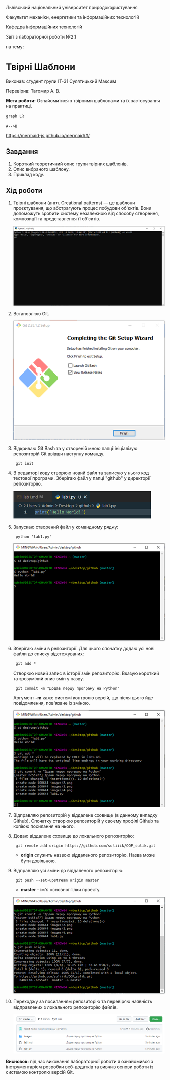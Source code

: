 Львівський національний університет природокористування

Факультет механіки, енергетики та інформаційних технологій

Кафедра інформаційних технологій

Звіт з лабораторної роботи №2.1

на тему: 
 # Твірні Шаблони


Виконав: студент групи ІТ-31 Сулятицький Максим

Перевірив: Татомир А. В.

**Мета роботи:** 
Ознайомитися з твірними шаблонами та їх застосування на практиці.


```mermaid
graph LR

A-->B

```


https://mermaid-js.github.io/mermaid/#/
 
 ## Завдання
1. Короткий теоретичний опис групи твірних шаблонів.
2. Опис вибраного шаблону.
3. Приклад коду.

 ## Хід роботи

1. Твірні шаблони (англ. Creational patterns) — це шаблони проєктування, що абстрагують процес побудови об'єктів. Вони допоможуть зробити систему незалежною від способу створення, композиції та представлення її об'єктів.



















    ![image1](images/1.png)

2. Встановлюю Git.

    ![image2](images/2.png)

3. Відкриваю Git Bash та у створеній мною папці ініціалізую репозиторій Git ввівши наступну команду.

        git init

4. В редакторі коду створюю новий файл та записую у нього код тестової програми. Зберігаю файл у папці "github" у директорії репозиторію.

    ![image3](images/3.png)

5. Запускаю створений файл у командному рядку:

        python 'lab1.py'

    ![image4](images/4.png)

6. Зберігаю зміни в репозиторії. Для цього спочатку додаю усі нові файли до списку відстежуваних:

        git add *

    Створюю новий запис в історії змін репозиторію. Вказую короткий та зрозумілий опис змін у назву.

        git commit -m "Додав першу програму на Python"

    Аргумент **-m** каже системі контролю версій, що після цього йде повідомлення, пов'язане із зміною.

    ![image5](images/5.png)

7. Відправляю репозиторій у віддалене сховище (в данному випадку Github). Спочатку створюю репозиторій у своєму профілі Github та копіюю посилання на нього.

8. Додаю віддалене сховище до локального репозиторію:

        git remote add origin https://github.com/suliiik/OOP_sulik.git

    * **origin** служить назвою віддаленого репозиторію. Назва може бути довільною.

9. Відправляю усі зміни до віддаленого репозиторію:

        git push --set-upstream origin master

    * **master** - ім'я основної гілки проекту.

    ![image6](images/6.png)

10. Переходжу за посиланням репозиторію та перевіряю наявність відправлених з локального репозиторію файлів.

    ![image7](images/7.png)

**Висновок:** під час виконання лабораторної роботи я ознайомився з інструментарієм розробки веб-додатків та вивчив основи роботи із системою контролю версій Git.